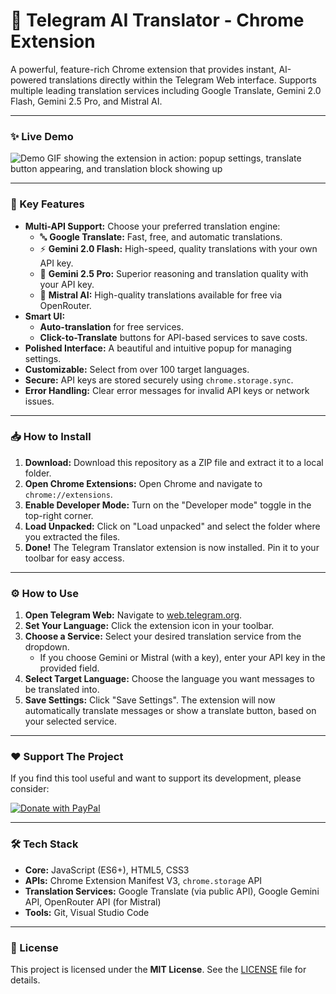 # 🤖 Telegram AI Translator - Chrome Extension

A powerful, feature-rich Chrome extension that provides instant, AI-powered translations directly within the Telegram Web interface. Supports multiple leading translation services including Google Translate, Gemini 2.0 Flash, Gemini 2.5 Pro, and Mistral AI.

---

### ✨ Live Demo



![Demo GIF showing the extension in action: popup settings, translate button appearing, and translation block showing up](link_to_your_demo.gif)

---

### 🚀 Key Features

*   **Multi-API Support:** Choose your preferred translation engine:
    *   🔤 **Google Translate:** Fast, free, and automatic translations.
    *   ⚡ **Gemini 2.0 Flash:** High-speed, quality translations with your own API key.
    *   🧠 **Gemini 2.5 Pro:** Superior reasoning and translation quality with your API key.
    *   🚀 **Mistral AI:** High-quality translations available for free via OpenRouter.
*   **Smart UI:**
    *   **Auto-translation** for free services.
    *   **Click-to-Translate** buttons for API-based services to save costs.
*   **Polished Interface:** A beautiful and intuitive popup for managing settings.
*   **Customizable:** Select from over 100 target languages.
*   **Secure:** API keys are stored securely using `chrome.storage.sync`.
*   **Error Handling:** Clear error messages for invalid API keys or network issues.

---

### 📥 How to Install

1.  **Download:** Download this repository as a ZIP file and extract it to a local folder.
2.  **Open Chrome Extensions:** Open Chrome and navigate to `chrome://extensions`.
3.  **Enable Developer Mode:** Turn on the "Developer mode" toggle in the top-right corner.
4.  **Load Unpacked:** Click on "Load unpacked" and select the folder where you extracted the files.
5.  **Done!** The Telegram Translator extension is now installed. Pin it to your toolbar for easy access.

---

### ⚙️ How to Use

1.  **Open Telegram Web:** Navigate to [web.telegram.org](https://web.telegram.org/).
2.  **Set Your Language:** Click the extension icon in your toolbar.
3.  **Choose a Service:** Select your desired translation service from the dropdown.
    *   If you choose Gemini or Mistral (with a key), enter your API key in the provided field.
4.  **Select Target Language:** Choose the language you want messages to be translated into.
5.  **Save Settings:** Click "Save Settings". The extension will now automatically translate messages or show a translate button, based on your selected service.

---

### ❤️ Support The Project

If you find this tool useful and want to support its development, please consider:

<a href="https://www.paypal.com/paypalme/itkcartoons" target="_blank">
<img src="https://img.shields.io/badge/Donate-PayPal-blue.svg?logo=paypal&style=for-the-badge" alt="Donate with PayPal">
</a>


---

### 🛠️ Tech Stack

*   **Core:** JavaScript (ES6+), HTML5, CSS3
*   **APIs:** Chrome Extension Manifest V3, `chrome.storage` API
*   **Translation Services:** Google Translate (via public API), Google Gemini API, OpenRouter API (for Mistral)
*   **Tools:** Git, Visual Studio Code

---

### 📄 License

This project is licensed under the **MIT License**. See the [LICENSE](LICENSE) file for details.
